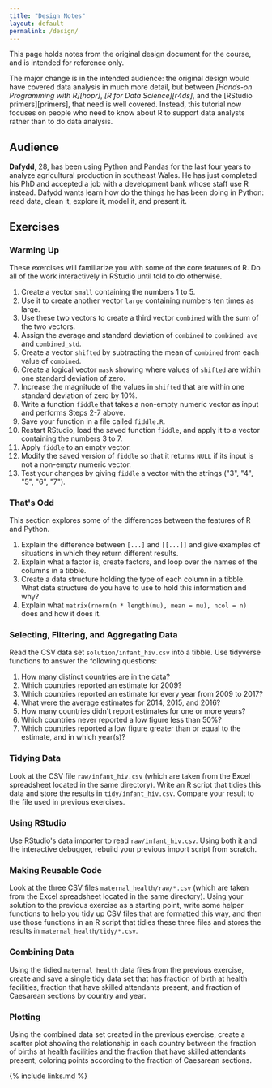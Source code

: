 ```yaml
---
title: "Design Notes"
layout: default
permalink: /design/
---
```


This page holds notes from the original design document for the course,
and is intended for reference only.

The major change is in the intended audience:
the original design would have covered data analysis in much more detail,
but between *[Hands-on Programming with R][hopr]*,
*[R for Data Science][r4ds]*,
and the [RStudio primers][primers],
that need is well covered.
Instead,
this tutorial now focuses on people who need to know about R to support data analysts
rather than to do data analysis.

## Audience

**Dafydd**, 28, has been using Python and Pandas for the last four years
to analyze agricultural production in southeast Wales.
He has just completed his PhD and accepted a job with a development bank whose staff use R instead.
Dafydd wants learn how do the things he has been doing in Python:
read data, clean it, explore it, model it, and present it.

## Exercises

### Warming Up

These exercises will familiarize you with some of the core features of R.
Do all of the work interactively in RStudio until told to do otherwise.

1.  Create a vector `small` containing the numbers 1 to 5.
2.  Use it to create another vector `large` containing numbers ten times as large.
3.  Use these two vectors to create a third vector `combined` with the sum of the two vectors.
4.  Assign the average and standard deviation of `combined` to `combined_ave` and `combined_std`.
5.  Create a vector `shifted` by subtracting the mean of `combined` from each value of `combined`.
6.  Create a logical vector `mask` showing where values of `shifted` are within one standard deviation of zero.
7.  Increase the magnitude of the values in `shifted` that are within one standard deviation of zero by 10%.
8.  Write a function `fiddle` that takes a non-empty numeric vector as input and performs Steps 2-7 above.
9.  Save your function in a file called `fiddle.R`.
10. Restart RStudio, load the saved function `fiddle`, and apply it to a vector containing the numbers 3 to 7.
11. Apply `fiddle` to an empty vector.
12. Modify the saved version of `fiddle` so that it returns `NULL` if its input is not a non-empty numeric vector.
13. Test your changes by giving `fiddle` a vector with the strings ("3", "4", "5", "6", "7").

### That's Odd

This section explores some of the differences between the features of R and Python.

1.  Explain the difference between `[...]` and `[[...]]`
    and give examples of situations in which they return different results.
2.  Explain what a factor is,
    create factors,
    and loop over the names of the columns in a tibble.
3.  Create a data structure holding the type of each column in a tibble.
    What data structure do you have to use to hold this information and why?
4.  Explain what `matrix(rnorm(n * length(mu), mean = mu), ncol = n)` does and how it does it.

### Selecting, Filtering, and Aggregating Data

Read the CSV data set `solution/infant_hiv.csv` into a tibble.
Use tidyverse functions to answer the following questions:

1. How many distinct countries are in the data?
1. Which countries reported an estimate for 2009?
1. Which countries reported an estimate for every year from 2009 to 2017?
1. What were the average estimates for 2014, 2015, and 2016?
1. How many countries didn't report estimates for one or more years?
1. Which countries never reported a low figure less than 50%?
1. Which countries reported a low figure greater than or equal to the estimate, and in which year(s)?

### Tidying Data

Look at the CSV file `raw/infant_hiv.csv`
(which are taken from the Excel spreadsheet located in the same directory).
Write an R script that tidies this data and store the results in `tidy/infant_hiv.csv`.
Compare your result to the file used in previous exercises.

### Using RStudio

Use RStudio's data importer to read `raw/infant_hiv.csv`.
Using both it and the interactive debugger,
rebuild your previous import script from scratch.

### Making Reusable Code

Look at the three CSV files `maternal_health/raw/*.csv`
(which are taken from the Excel spreadsheet located in the same directory).
Using your solution to the previous exercise as a starting point,
write some helper functions to help you tidy up CSV files that are formatted this way,
and then use those functions in an R script that tidies these three files
and stores the results in `maternal_health/tidy/*.csv`.

### Combining Data

Using the tidied `maternal_health` data files from the previous exercise,
create and save a single tidy data set that has fraction of birth at health facilities,
fraction that have skilled attendants present,
and fraction of Caesarean sections
by country and year.

### Plotting

Using the combined data set created in the previous exercise,
create a scatter plot showing the relationship in each country
between the fraction of births at health facilities
and the fraction that have skilled attendants present,
coloring points according to the fraction of Caesarean sections.

{% include links.md %}
